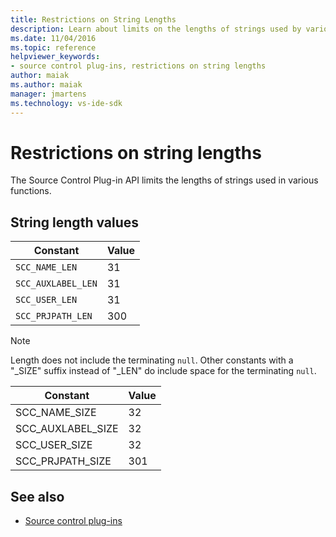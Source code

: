 ```yaml
---
title: Restrictions on String Lengths
description: Learn about limits on the lengths of strings used by various functions imposed by the Source Control Plug-in API.
ms.date: 11/04/2016
ms.topic: reference
helpviewer_keywords:
- source control plug-ins, restrictions on string lengths
author: maiak
ms.author: maiak
manager: jmartens
ms.technology: vs-ide-sdk
---
```

# Restrictions on string lengths

The Source Control Plug-in API limits the lengths of strings used in various functions.

## String length values

|Constant|Value|
|--------------|-----------|
|`SCC_NAME_LEN`|31|
|`SCC_AUXLABEL_LEN`|31|
|`SCC_USER_LEN`|31|
|`SCC_PRJPATH_LEN`|300|

> [!NOTE]
> Length does not include the terminating `null`. Other constants with a "_SIZE" suffix instead of "_LEN" do include space for the terminating `null`.

|Constant|Value|
|--------------|-----------|
|SCC_NAME_SIZE|32|
|SCC_AUXLABEL_SIZE|32|
|SCC_USER_SIZE|32|
|SCC_PRJPATH_SIZE|301|

## See also
- [Source control plug-ins](../extensibility/source-control-plug-ins.md)
